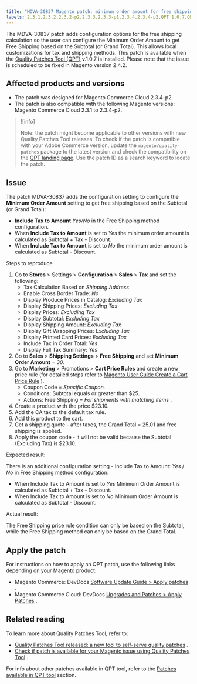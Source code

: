 ```yaml
---
title: "MDVA-30837 Magento patch: minimum order amount for free shipping"
labels: 2.3.1,2.3.2,2.3.2-p2,2.3.3,2.3.3-p1,2.3.4,2.3.4-p2,QPT 1.0.7,QPT patches,Magento Commerce Cloud,configuration,coupon,quote,shipping,support tools,tax
---
```


The MDVA-30837 patch adds configuration options for the free shipping calculation so the user can configure the Minimum Order Amount to get Free Shipping based on the Subtotal (or Grand Total). This allows local customizations for tax and shipping methods. This patch is available when the [Quality Patches Tool (QPT)](https://support.magento.com/hc/en-us/articles/360047139492) v.1.0.7 is installed. Please note that the issue is scheduled to be fixed in Magento version 2.4.2.

## Affected products and versions

* The patch was designed for Magento Commerce Cloud 2.3.4-p2.
* The patch is also compatible with the following Magento versions: Magento Commerce Cloud 2.3.1 to 2.3.4-p2.

>![info]
>
 >Note: the patch might become applicable to other versions with new Quality Patches Tool releases. To check if the patch is compatible with your Adobe Commerce version, update the `magento/quality-patches` package to the latest version and check the compatibility on the [QPT landing page](https://devdocs.magento.com/quality-patches/tool.html#patch-grid). Use the patch ID as a search keyword to locate the patch.

## Issue

The patch MDVA-30837 adds the configuration setting to configure the **Minimum Order Amount** setting to get free shipping based on the Subtotal (or Grand Total):

* **Include Tax to Amount**  *Yes/No* in the Free Shipping method configuration.
* When **Include Tax to Amount** is set to *Yes* the minimum order amount is calculated as Subtotal + Tax - Discount.
* When **Include Tax to Amount** is set to *No* the minimum order amount is calculated as Subtotal - Discount.

 <span class="wysiwyg-underline">Steps to reproduce</span> 

1. Go to **Stores** > Settings > **Configuration** > **Sales** > **Tax** and set the following:
    * Tax Calculation Based on *Shipping Address* 
    * Enable Cross Border Trade: *No* 
    * Display Produce Prices in Catalog: *Excluding Tax* 
    * Display Shipping Prices: *Excluding Tax* 
    * Display Prices: *Excluding Tax* 
    * Display Subtotal: *Excluding Tax* 
    * Display Shipping Amount: *Excluding Tax* 
    * Display Gift Wrapping Prices: *Excluding Tax* 
    * Display Printed Card Prices: *Excluding Tax* 
    * Include Tax in Order Total: *Yes* 
    * Display Full Tax Summary: *Yes* 
1. Go to **Sales** > **Shipping Settings** > **Free Shipping** and set **Minimum Order Amount** = *30.* 
1. Go to **Marketing** > Promotions > **Cart Price Rules** and create a new price rule (for detailed steps refer to [Magento User Guide Create a Cart Price Rule](https://docs.magento.com/user-guide/marketing/price-rules-cart-create.html) ).
    * Coupon Code = *Specific Coupon.* 
    * Conditions: Subtotal equals or greater than $25.
    * Actions: Free Shipping = *For shipments with matching items* .
1. Create a product with the price $23.10.
1. Add the CA tax to the default tax rule.
1. Add this product to the cart.
1. Get a shipping quote - after taxes, the Grand Total = 25.01 and free shipping is applied.
1. Apply the coupon code - it will not be valid because the Subtotal (Excluding Tax) is $23.10.

 <span class="wysiwyg-underline">Expected result:</span> 

There is an additional configuration setting - Include Tax to Amount: *Yes* / *No* in Free Shipping method configuration:

* When Include Tax to Amount is set to *Yes* Minimum Order Amount is calculated as Subtotal + Tax - Discount.
* When Include Tax to Amount is set to *No* Minimum Order Amount is calculated as Subtotal - Discount.

 <span class="wysiwyg-underline">Actual result:</span> 

The Free Shipping price rule condition can only be based on the Subtotal, while the Free Shipping method can only be based on the Grand Total.

## Apply the patch

For instructions on how to apply an QPT patch, use the following links depending on your Magento product:

* Magento Commerce: DevDocs [Software Update Guide > Apply patches](https://devdocs.magento.com/guides/v2.4/comp-mgr/patching.html#mqp) .
* Magento Commerce Cloud: DevDocs [Upgrades and Patches > Apply Patches](https://devdocs.magento.com/cloud/project/project-patch.html) .

## Related reading

To learn more about Quality Patches Tool, refer to:

* [Quality Patches Tool released: a new tool to self-serve quality patches](https://support.magento.com/hc/en-us/articles/360047139492) .
* [Check if patch is available for your Magento issue using Quality Patches Tool](https://support.magento.com/hc/en-us/articles/360047125252) .

For info about other patches available in QPT tool, refer to the [Patches available in QPT tool](https://support.magento.com/hc/en-us/sections/360010506631-Patches-available-in-QPT-tool-) section.